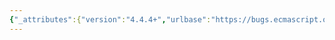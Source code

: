 ```yaml
---
{"_attributes":{"version":"4.4.4+","urlbase":"https://bugs.ecmascript.org/","maintainer":"dherman@mozilla.com"},"bug":{"bug_id":658,"creation_ts":"2012-09-27 15:01:00 -0700","short_desc":"Typo in 15.14 Map Objects","delta_ts":"2015-07-10 08:34:24 -0700","product":"Draft for 6th Edition","component":"editorial issue","version":"Rev 9: July 8, 2012 Draft","rep_platform":"All","op_sys":"All","bug_status":"RESOLVED","resolution":"FIXED","priority":"Normal","bug_severity":"enhancement","everconfirmed":true,"reporter":{"uid":"arv","name":"Erik Arvidsson"},"assigned_to":{"uid":"allen","name":"Allen Wirfs-Brock"},"cc":"erik.arvidsson","long_desc":[{"commentid":1617,"comment_count":0,"who":{"uid":"arv","name":"Erik Arvidsson"},"bug_when":"2012-09-27 15:01:42 -0700","thetext":"s/arbietrary/arbitrary/"},{"commentid":1781,"comment_count":1,"who":{"uid":"allen","name":"Allen Wirfs-Brock"},"bug_when":"2012-09-28 13:03:52 -0700","thetext":"fixed in Rev11 editor's draft"},{"commentid":2175,"comment_count":2,"who":{"uid":"allen","name":"Allen Wirfs-Brock"},"bug_when":"2012-10-26 15:34:29 -0700","thetext":"in October 26, 2012 release draft"}]}}
---
```

